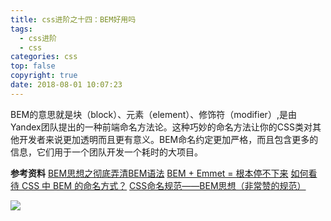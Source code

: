 ```yaml
---
title: css进阶之十四：BEM好用吗
tags:
  - css进阶
  - css
categories: css
top: false
copyright: true
date: 2018-08-01 10:07:23
---
```

BEM的意思就是块（block）、元素（element）、修饰符（modifier）,是由Yandex团队提出的一种前端命名方法论。这种巧妙的命名方法让你的CSS类对其他开发者来说更加透明而且更有意义。BEM命名约定更加严格，而且包含更多的信息，它们用于一个团队开发一个耗时的大项目。
<!--more-->

**参考资料**
[BEM思想之彻底弄清BEM语法](http://www.w3cplus.com/css/mindbemding-getting-your-head-round-bem-syntax.html)
[BEM + Emmet = 根本停不下来](https://segmentfault.com/a/1190000000695270)
[如何看待 CSS 中 BEM 的命名方式？](https://www.zhihu.com/question/21935157)
[CSS命名规范——BEM思想（非常赞的规范）](http://www.cnblogs.com/dujishi/p/5862911.html)

![](http://oankigr4l.bkt.clouddn.com/wexin.png)